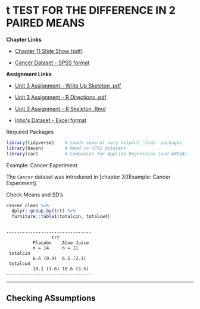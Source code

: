 # t TEST FOR THE DIFFERENCE IN 2 PAIRED MEANS

**Chapter Links**

* [Chapter 11 Slide Show (pdf)](http://tysonbarrett.com/EDUC-6600/Slides/u03_Ch11_paired.html#1)

* [Cancer Dataset - SPSS format](https://usu.box.com/s/9c92zof5whb76bphmzxn3vqx5702qgq6)



**Assignment Links**

* [Unit 3 Assignment - Write Up Skeleton .pdf](https://usu.box.com/s/vjcsotiqwu1mwnwgzbfyig6k451ymgow)

* [Unit 3 Assignment - R Directions .pdf](https://usu.box.com/s/ectr9zx8qfbbm59h0qcexjreje5r9aio)

* [Unit 3 Assignment - R Skeleton .Rmd](https://usu.box.com/s/k3vzw6nuq5tw66bxeptcyzth38pj69f9)

* [Inho's Dataset - Excel format](https://usu.box.com/s/hyky7eb24l6vvzj2xboedhcx1xolrpw1)








Required Packages 


```r
library(tidyverse)    # Loads several very helpful 'tidy' packages
library(haven)        # Read in SPSS datasets
library(car)          # Companion for Applied Regression (and ANOVA)
```




Example: Cancer Experiment 

The `Cancer` dataset was introduced in [chapter 3][Example: Cancer Experiment].






Check Means and SD’s


```r
cancer_clean %>% 
  dplyr::group_by(trt) %>% 
  furniture::table1(totalcin, totalcw4)
```

```

--------------------------------
                 trt 
          Placebo    Aloe Juice
          n = 14     n = 11    
 totalcin                      
          6.6 (0.9)  6.5 (2.1) 
 totalcw4                      
          10.1 (3.6) 10.6 (3.5)
--------------------------------
```


-------------------------------------------------------


## Checking ASsumptions
